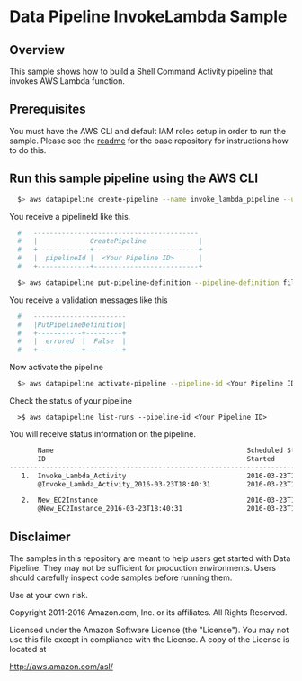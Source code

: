# Data Pipeline InvokeLambda Sample

## Overview

This sample shows how to build a Shell Command Activity pipeline that invokes AWS Lambda function. 

## Prerequisites

You must have the AWS CLI and default IAM roles setup in order to run the sample. Please see the [readme](https://github.com/awslabs/data-pipeline-samples) for the base repository for instructions how to do this.

## Run this sample pipeline using the AWS CLI

```sh 
  $> aws datapipeline create-pipeline --name invoke_lambda_pipeline --unique-id invoke_lambda_pipeline
```

You receive a pipelineId like this. 
```sh
  #   -----------------------------------------
  #   |             CreatePipeline             |
  #   +-------------+--------------------------+
  #   |  pipelineId |  <Your Pipeline ID>      |
  #   +-------------+--------------------------+
```

```sh
  $> aws datapipeline put-pipeline-definition --pipeline-definition file://invokelambda.json --parameter-values myLambdaFunction=<your lambda function>  myS3LogsPath=s3://<s3 bucket>/path --pipeline-id <Your Pipeline ID> 
```

You receive a validation messages like this
```sh
  #   ----------------------- 
  #   |PutPipelineDefinition|
  #   +-----------+---------+
  #   |  errored  |  False  |
  #   +-----------+---------+
```

Now activate the pipeline
```sh
  $> aws datapipeline activate-pipeline --pipeline-id <Your Pipeline ID>
```

Check the status of your pipeline 
```
  >$ aws datapipeline list-runs --pipeline-id <Your Pipeline ID>
```

You will receive status information on the pipeline.  
```sh
       Name                                                Scheduled Start      Status                 
       ID                                                  Started              Ended              
---------------------------------------------------------------------------------------------------
   1.  Invoke_Lambda_Activity                              2016-03-23T18:40:31  WAITING_FOR_RUNNER     
       @Invoke_Lambda_Activity_2016-03-23T18:40:31         2016-03-23T18:40:35                     

   2.  New_EC2Instance                                     2016-03-23T18:40:31  CREATING               
       @New_EC2Instance_2016-03-23T18:40:31                2016-03-23T18:40:36                     

```


## Disclaimer

The samples in this repository are meant to help users get started with Data Pipeline. They may not be sufficient for production environments. Users should carefully inspect code samples before running them.

Use at your own risk.

Copyright 2011-2016 Amazon.com, Inc. or its affiliates. All Rights Reserved.

Licensed under the Amazon Software License (the "License"). You may not use this file except in compliance with the License. A copy of the License is located at

http://aws.amazon.com/asl/

